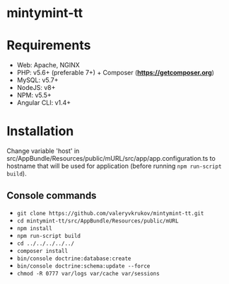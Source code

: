 # mintymint-tt

Requirements
========================
 * Web: Apache, NGINX
 * PHP: v5.6+ (preferable 7+) + Composer ([**https:\/\/getcomposer.org**][1])
 * MySQL: v5.7+
 * NodeJS: v8+
 * NPM: v5.5+
 * Angular CLI: v1.4+

Installation
========================

Change variable 'host' in src/AppBundle/Resources/public/mURL/src/app/app.configuration.ts to hostname that will be used for application (before running `npm run-script build`).
 
Console commands
------------------------
 * `git clone https://github.com/valeryvkrukov/mintymint-tt.git`
 * `cd mintymint-tt/src/AppBundle/Resources/public/mURL`
 * `npm install`
 * `npm run-script build`
 * `cd ../../../../../`
 * `composer install`
 * `bin/console doctrine:database:create`
 * `bin/console doctrine:schema:update --force`
 * `chmod -R 0777 var/logs var/cache var/sessions`

[1]:  https://getcomposer.org/
